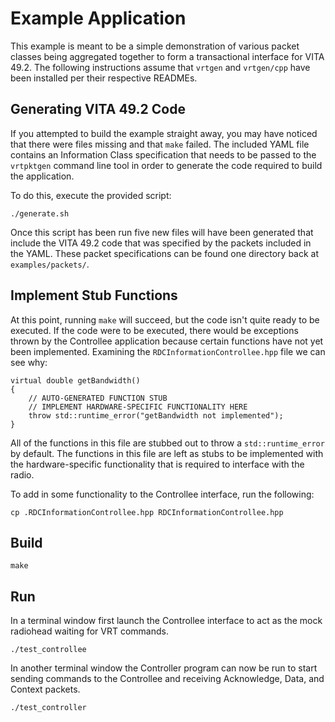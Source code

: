 # Example Application

This example is meant to be a simple demonstration of various packet classes
being aggregated together to form a transactional interface for VITA 49.2. The
following instructions assume that `vrtgen` and `vrtgen/cpp` have been
installed per their respective READMEs.

## Generating VITA 49.2 Code

If you attempted to build the example straight away, you may have noticed that
there were files missing and that `make` failed. The included YAML file
contains an Information Class specification that needs to be passed to the
`vrtpktgen` command line tool in order to generate the code required to build
the application.

To do this, execute the provided script:

```
./generate.sh
```

Once this script has been run five new files will have been generated that
include the VITA 49.2 code that was specified by the packets included in the
YAML. These packet specifications can be found one directory back at 
`examples/packets/`.

## Implement Stub Functions

At this point, running `make` will succeed, but the code isn't quite ready to
be executed. If the code were to be executed, there would be exceptions thrown
by the Controllee application because certain functions have not yet been
implemented. Examining the `RDCInformationControllee.hpp` file we can see why:

```
virtual double getBandwidth()
{
    // AUTO-GENERATED FUNCTION STUB
    // IMPLEMENT HARDWARE-SPECIFIC FUNCTIONALITY HERE
    throw std::runtime_error("getBandwidth not implemented");
}
```

All of the functions in this file are stubbed out to throw a
`std::runtime_error` by default. The functions in this file are left as stubs
to be implemented with the hardware-specific functionality that is required
to interface with the radio.

To add in some functionality to the Controllee interface, run the following:

```
cp .RDCInformationControllee.hpp RDCInformationControllee.hpp
```

## Build

```
make
```

## Run

In a terminal window first launch the Controllee interface to act as the mock
radiohead waiting for VRT commands.

```
./test_controllee
```

In another terminal window the Controller program can now be run to start
sending commands to the Controllee and receiving Acknowledge, Data, and Context
packets.

```
./test_controller
```